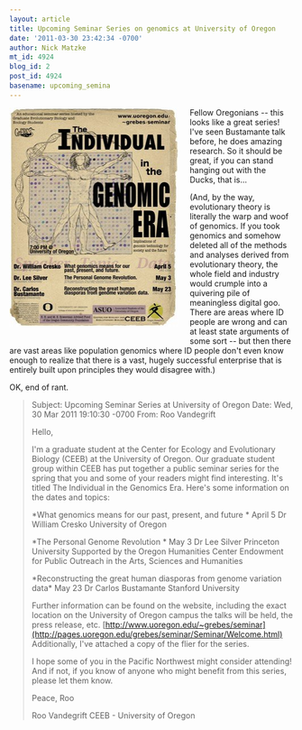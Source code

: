 ```yaml
---
layout: article
title: Upcoming Seminar Series on genomics at University of Oregon
date: '2011-03-30 23:42:34 -0700'
author: Nick Matzke
mt_id: 4924
blog_id: 2
post_id: 4924
basename: upcoming_semina
---
```

[<img src="/uploads/2011/vertuvian_colour_small-thumb-300x388-619.jpg" alt="vertuvian_colour_small.jpg" width="300" height="388" style="float: left; margin: 0 20px 20px 0;" class="mt-image-left" />](/uploads/2011/vertuvian_colour_small.jpg)Fellow Oregonians -- this looks like a great series!  I've seen Bustamante talk before, he does amazing research.  So it should be great, if you can stand hanging out with the Ducks, that is...

(And, by the way, evolutionary theory is literally the warp and woof of genomics.  If you took genomics and somehow deleted all of the methods and analyses derived from evolutionary theory, the whole field and industry would crumple into a quivering pile of meaningless digital goo.  There are areas where ID people are wrong and can at least state arguments of some sort -- but then there are vast areas like population genomics where ID people don't even know enough to realize that there is a vast, hugely successful enterprise that is entirely built upon principles they would disagree with.) 

OK, end of rant.

> Subject: Upcoming Seminar Series at University of Oregon
> Date:     Wed, 30 Mar 2011 19:10:30 -0700
> From:     Roo Vandegrift
> 
> Hello,
> 
> I'm a graduate student at the Center for Ecology and Evolutionary
> Biology (CEEB) at the University of Oregon. Our graduate student group
> within CEEB has put together a public seminar series for the spring that
> you and some of your readers might find interesting. It's titled The
> Individual in the Genomics Era. Here's some information on the dates and
> topics:
> 
> \*What genomics means for our past, present, and future \*
> April 5
> Dr William Cresko
> University of Oregon
> 
> \*The Personal Genome Revolution \*
> May 3
> Dr Lee Silver
> Princeton University
> Supported by the Oregon Humanities Center Endowment
> for Public Outreach in the Arts, Sciences and Humanities
> 
> \*Reconstructing  the great human diasporas from genome variation data\*
> May 23
> Dr Carlos Bustamante
> Stanford University
> 
> Further information can be found on the website, including the exact
> location on the University of Oregon campus the talks will be held, the
> press release, etc. [http://www.uoregon.edu/~grebes/seminar](http://pages.uoregon.edu/grebes/seminar/Seminar/Welcome.html)
> Additionally, I've attached a copy of the flier for the series.
> 
> I hope some of you in the Pacific Northwest might consider attending!
> And if not, if you know of anyone who might benefit from this series,
> please let them know.
> 
> Peace,
> Roo
> 
> Roo Vandegrift
> CEEB - University of Oregon
